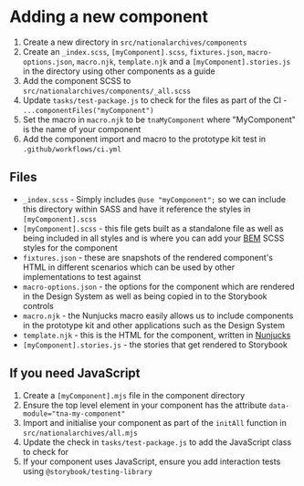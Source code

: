 # Adding a new component

1. Create a new directory in `src/nationalarchives/components`
1. Create an `_index.scss`, `[myComponent].scss`, `fixtures.json`, `macro-options.json`, `macro.njk`, `template.njk` and a `[myComponent].stories.js` in the directory using other components as a guide
1. Add the component SCSS to `src/nationalarchives/components/_all.scss`
1. Update `tasks/test-package.js` to check for the files as part of the CI - `...componentFiles("myComponent")`
1. Set the macro in `macro.njk` to be `tnaMyComponent` where "MyComponent" is the name of your component
1. Add the component import and macro to the prototype kit test in `.github/workflows/ci.yml`

## Files

- `_index.scss` - Simply includes `@use "myComponent";` so we can include this directory within SASS and have it reference the styles in `[myComponent].scss`
- `[myComponent].scss` - this file gets built as a standalone file as well as being included in all styles and is where you can add your [BEM](https://getbem.com/) SCSS styles for the component
- `fixtures.json` - these are snapshots of the rendered component's HTML in different scenarios which can be used by other implementations to test against
- `macro-options.json` - the options for the component which are rendered in the Design System as well as being copied in to the Storybook controls
- `macro.njk` - the Nunjucks macro easily allows us to include components in the prototype kit and other applications such as the Design System
- `template.njk` - this is the HTML for the component, written in [Nunjucks](https://mozilla.github.io/nunjucks/)
- `[myComponent].stories.js` - the stories that get rendered to Storybook

## If you need JavaScript

1. Create a `[myComponent].mjs` file in the component directory
1. Ensure the top level element in your component has the attribute `data-module="tna-my-component"`
1. Import and initialise your component as part of the `initAll` function in `src/nationalarchives/all.mjs`
1. Update the check in `tasks/test-package.js` to add the JavaScript class to check for
1. If your component uses JavaScript, ensure you add interaction tests using `@storybook/testing-library`

